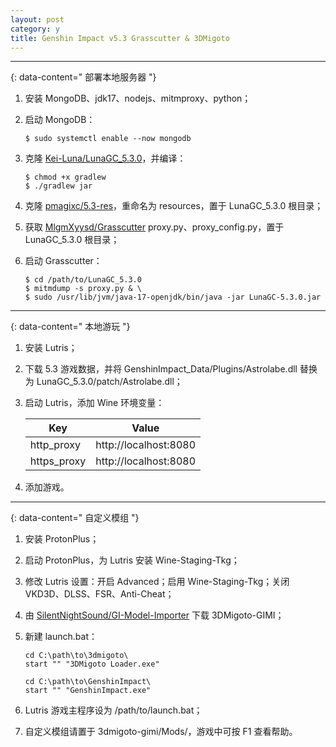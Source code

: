 ```yaml
---
layout: post
category: y
title: Genshin Impact v5.3 Grasscutter & 3DMigoto
---
```


---
{: data-content=" 部署本地服务器 "}

1. 安装 MongoDB、jdk17、nodejs、mitmproxy、python；

2. 启动 MongoDB：
   ```
   $ sudo systemctl enable --now mongodb
   ```

3. 克隆 [Kei-Luna/LunaGC_5.3.0](https://github.com/Kei-Luna/LunaGC_5.3.0)，并编译：
   ```
   $ chmod +x gradlew
   $ ./gradlew jar
   ```

4. 克隆 [pmagixc/5.3-res](https://github.com/pmagixc/5.3-res)，重命名为 resources，置于 LunaGC_5.3.0 根目录；

5. 获取 [MlgmXyysd/Grasscutter](https://github.com/MlgmXyysd/Grasscutter) proxy.py、proxy_config.py，置于 LunaGC_5.3.0 根目录；

6. 启动 Grasscutter：
   ```
   $ cd /path/to/LunaGC_5.3.0
   $ mitmdump -s proxy.py & \
   $ sudo /usr/lib/jvm/java-17-openjdk/bin/java -jar LunaGC-5.3.0.jar
   ```

---
{: data-content=" 本地游玩 "}

1. 安装 Lutris；

2. 下载 5.3 游戏数据，并将 GenshinImpact_Data/Plugins/Astrolabe.dll 替换为 LunaGC_5.3.0/patch/Astrolabe.dll；

3. 启动 Lutris，添加 Wine 环境变量：

   | Key | Value |
   |---|---|
   | http_proxy | http://localhost:8080 |
   | https_proxy | http://localhost:8080 |
  
4. 添加游戏。

---
{: data-content=" 自定义模组 "}

1. 安装 ProtonPlus；

2. 启动 ProtonPlus，为 Lutris 安装 Wine-Staging-Tkg；

3. 修改 Lutris 设置：开启 Advanced；启用 Wine-Staging-Tkg；关闭 VKD3D、DLSS、FSR、Anti-Cheat；

4. 由 [SilentNightSound/GI-Model-Importer](https://github.com/SilentNightSound/GI-Model-Importer) 下载 3DMigoto-GIMI；

5. 新建 launch.bat：
   ```
   cd C:\path\to\3dmigoto\
   start "" "3DMigoto Loader.exe"

   cd C:\path\to\GenshinImpact\
   start "" "GenshinImpact.exe"
   ```
   
6. Lutris 游戏主程序设为 /path/to/launch.bat；

7. 自定义模组请置于 3dmigoto-gimi/Mods/，游戏中可按 F1 查看帮助。
